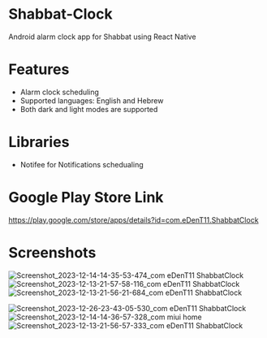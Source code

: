 # Shabbat-Clock

Android alarm clock app for Shabbat using React Native

# Features

- Alarm clock scheduling 
- Supported languages: English and Hebrew
- Both dark and light modes are supported

 # Libraries
 - Notifee for Notifications schedualing

# Google Play Store Link
https://play.google.com/store/apps/details?id=com.eDenT11.ShabbatClock

# Screenshots

![Screenshot_2023-12-14-14-35-53-474_com eDenT11 ShabbatClock](https://github.com/edent11/Shabbat-Clock/assets/100879888/dea9d09e-ff19-4c20-a7a9-1c1cc1e7b84e)
![Screenshot_2023-12-13-21-57-58-116_com eDenT11 ShabbatClock](https://github.com/edent11/Shabbat-Clock/assets/100879888/392863d0-f706-4ad0-a72e-fc4e60ba112b)
![Screenshot_2023-12-13-21-56-21-684_com eDenT11 ShabbatClock](https://github.com/edent11/Shabbat-Clock/assets/100879888/8b68eb0d-5c23-422d-ac50-3160e19bc04d)

![Screenshot_2023-12-26-23-43-05-530_com eDenT11 ShabbatClock](https://github.com/edent11/Shabbat-Clock/assets/100879888/e6debc05-efad-4e17-bc99-4c2a67bb265a)
![Screenshot_2023-12-14-14-36-57-328_com miui home](https://github.com/edent11/Shabbat-Clock/assets/100879888/0e21b7f2-2064-44d6-9cb0-dbe5dbcb845b)
![Screenshot_2023-12-13-21-56-57-333_com eDenT11 ShabbatClock](https://github.com/edent11/Shabbat-Clock/assets/100879888/09b08350-c655-404d-a87e-be61974d2f9c)

